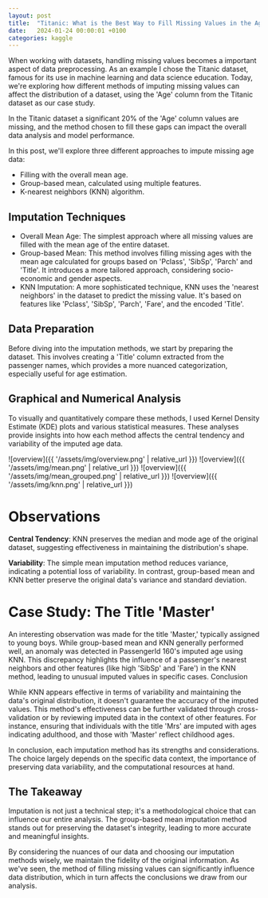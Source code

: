 ```yaml
---
layout: post
title:  "Titanic: What is the Best Way to Fill Missing Values in the Age Column?"
date:   2024-01-24 00:00:01 +0100
categories: kaggle
---
```


When working with datasets, handling missing values becomes a important aspect of data preprocessing. As an example I chose the Titanic dataset, famous for its use in machine learning and data science education.
Today, we're exploring how different methods of imputing missing values can affect the distribution of a dataset, using the 'Age' column from the Titanic dataset as our case study. 

In the Titanic dataset a significant 20% of the 'Age' column values are missing, and the method chosen to fill these gaps can impact the overall data analysis and model performance.

In this post, we'll explore three different approaches to impute missing age data:
- Filling with the overall mean age.
- Group-based mean, calculated using multiple features.
- K-nearest neighbors (KNN) algorithm.


## Imputation Techniques


- Overall Mean Age: The simplest approach where all missing values are filled with the mean age of the entire dataset.
- Group-based Mean: This method involves filling missing ages with the mean age calculated for groups based on 'Pclass', 'SibSp', 'Parch' and 'Title'. It introduces a more tailored approach, considering socio-economic and gender aspects.
- KNN Imputation: A more sophisticated technique, KNN uses the 'nearest neighbors' in the dataset to predict the missing value. It's based on features like 'Pclass', 'SibSp', 'Parch', 'Fare', and the encoded 'Title'.

## Data Preparation
Before diving into the imputation methods, we start by preparing the dataset. This involves creating a 'Title' column extracted from the passenger names, which provides a more nuanced categorization, especially useful for age estimation.

## Graphical and Numerical Analysis

To visually and quantitatively compare these methods, I used Kernel Density Estimate (KDE) plots and various statistical measures. These analyses provide insights into how each method affects the central tendency and variability of the imputed age data.

![overview]({{ '/assets/img/overview.png' | relative_url }})
![overview]({{ '/assets/img/mean.png' | relative_url }})
![overview]({{ '/assets/img/mean_grouped.png' | relative_url }})
![overview]({{ '/assets/img/knn.png' | relative_url }})

# Observations

**Central Tendency**: KNN preserves the median and mode age of the original dataset, suggesting effectiveness in maintaining the distribution's shape.

**Variability**: The simple mean imputation method reduces variance, indicating a potential loss of variability. In contrast, group-based mean and KNN better preserve the original data's variance and standard deviation.

# Case Study: The Title 'Master'

An interesting observation was made for the title 'Master,' typically assigned to young boys. While group-based mean and KNN generally performed well, an anomaly was detected in PassengerId 160's imputed age using KNN. This discrepancy highlights the influence of a passenger's nearest neighbors and other features (like high 'SibSp' and 'Fare') in the KNN method, leading to unusual imputed values in specific cases.
Conclusion

While KNN appears effective in terms of variability and maintaining the data's original distribution, it doesn't guarantee the accuracy of the imputed values. This method's effectiveness can be further validated through cross-validation or by reviewing imputed data in the context of other features. For instance, ensuring that individuals with the title 'Mrs' are imputed with ages indicating adulthood, and those with 'Master' reflect childhood ages.

In conclusion, each imputation method has its strengths and considerations. The choice largely depends on the specific data context, the importance of preserving data variability, and the computational resources at hand.

## The Takeaway

Imputation is not just a technical step; it's a methodological choice that can influence our entire analysis. The group-based mean imputation method stands out for preserving the dataset's integrity, leading to more accurate and meaningful insights.

By considering the nuances of our data and choosing our imputation methods wisely, we maintain the fidelity of the original information. As we've seen, the method of filling missing values can significantly influence data distribution, which in turn affects the conclusions we draw from our analysis.


